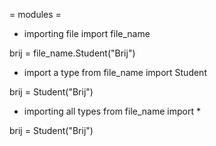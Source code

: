 = modules =

* importing file
import file_name

brij = file_name.Student("Brij")

* import a type
from file_name import Student

brij = Student("Brij")

* importing all types
from file_name import *

brij = Student("Brij")


